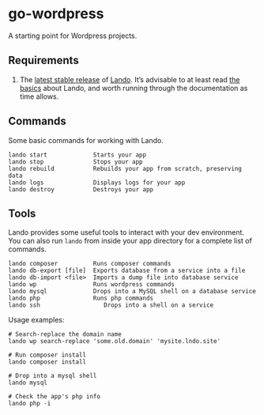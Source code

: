 # go-wordpress
A starting point for Wordpress projects.

## Requirements
1. The [latest stable release](https://github.com/lando/lando/releases/latest) of [Lando](https://lando.dev/). It’s advisable to at least read [the basics](https://docs.lando.dev/basics/#what-is-it-good-for) about Lando, and worth running through the documentation as time allows.

## Commands
Some basic commands for working with Lando.

```
lando start             Starts your app
lando stop              Stops your app
lando rebuild           Rebuilds your app from scratch, preserving data
lando logs              Displays logs for your app
lando destroy           Destroys your app
```

## Tools
Lando provides some useful tools to interact with your dev environment. You can also run `lando` from inside your app directory for a complete list of commands.

```
lando composer          Runs composer commands
lando db-export [file]  Exports database from a service into a file
lando db-import <file>  Imports a dump file into database service
lando wp                Runs wordpress commands
lando mysql             Drops into a MySQL shell on a database service
lando php               Runs php commands
lando ssh				   Drops into a shell on a service
```

Usage examples:

```
# Search-replace the domain name
lando wp search-replace 'some.old.domain' 'mysite.lndo.site'

# Run composer install
lando composer install

# Drop into a mysql shell
lando mysql

# Check the app's php info
lando php -i
```
